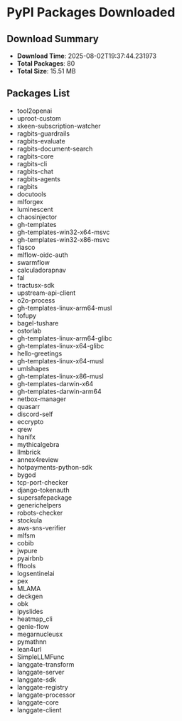 # PyPI Packages Downloaded

## Download Summary
- **Download Time**: 2025-08-02T19:37:44.231973
- **Total Packages**: 80
- **Total Size**: 15.51 MB

## Packages List
- tool2openai
- uproot-custom
- xkeen-subscription-watcher
- ragbits-guardrails
- ragbits-evaluate
- ragbits-document-search
- ragbits-core
- ragbits-cli
- ragbits-chat
- ragbits-agents
- ragbits
- docutools
- mlforgex
- luminescent
- chaosinjector
- gh-templates
- gh-templates-win32-x64-msvc
- gh-templates-win32-x86-msvc
- fiasco
- mlflow-oidc-auth
- swarmflow
- calculadorapnav
- fal
- tractusx-sdk
- upstream-api-client
- o2o-process
- gh-templates-linux-arm64-musl
- tofupy
- bagel-tushare
- ostorlab
- gh-templates-linux-arm64-glibc
- gh-templates-linux-x64-glibc
- hello-greetings
- gh-templates-linux-x64-musl
- umlshapes
- gh-templates-linux-x86-musl
- gh-templates-darwin-x64
- gh-templates-darwin-arm64
- netbox-manager
- quasarr
- discord-self
- eccrypto
- qrew
- hanifx
- mythicalgebra
- llmbrick
- annex4review
- hotpayments-python-sdk
- bygod
- tcp-port-checker
- django-tokenauth
- supersafepackage
- generichelpers
- robots-checker
- stockula
- aws-sns-verifier
- mlfsm
- cobib
- jwpure
- pyairbnb
- fftools
- logsentinelai
- pex
- MLAMA
- deckgen
- obk
- ipyslides
- heatmap_cli
- genie-flow
- megarnucleusx
- pymathnn
- lean4url
- SimpleLLMFunc
- langgate-transform
- langgate-server
- langgate-sdk
- langgate-registry
- langgate-processor
- langgate-core
- langgate-client
